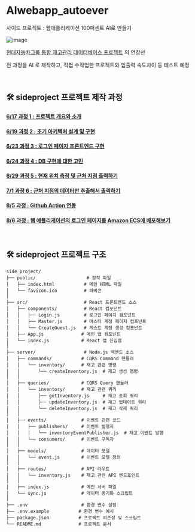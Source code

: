 # AIwebapp_autoever
사이드 프로젝트 : 웹애플리케이션 100퍼센트 AI로 만들기

![image](https://github.com/user-attachments/assets/8947ad6f-5e01-4fbf-ae07-a81c5ea7a000)



[현대자동차그룹 통합 재고관리 데이터베이스 프로젝트](https://github.com/KORgosu/hyundaiautoever_sideproject) 의 연장선

전 과정을 AI 로 제작하고, 직접 수작업한 프로젝트와 입출력 속도차이 등 테스트 예정

<br>

## 🛠 sideproject 프로젝트 제작 과정

#### [6/17 과정 1 : 프로젝트 개요와 소개](https://nexon25.tistory.com/entry/%EC%82%AC%EC%9D%B4%EB%93%9C-%ED%94%84%EB%A1%9C%EC%A0%9D%ED%8A%B8-0%EB%B6%80%ED%84%B0-100%EA%B9%8C%EC%A7%80-AI%EB%A1%9C-%EC%9B%B9-%EC%95%A0%ED%94%8C%EB%A6%AC%EC%BC%80%EC%9D%B4%EC%85%98-%EB%A7%8C%EB%93%A4%EC%96%B4%EB%B3%B4%EA%B8%B0-1)

#### [6/19 과정 2 : 초기 아키텍처 설계 및 구현](https://nexon25.tistory.com/entry/%EC%82%AC%EC%9D%B4%EB%93%9C-%ED%94%84%EB%A1%9C%EC%A0%9D%ED%8A%B8-0%EB%B6%80%ED%84%B0-100%EA%B9%8C%EC%A7%80-AI%EB%A1%9C-%EC%9B%B9-%EC%95%A0%ED%94%8C%EB%A6%AC%EC%BC%80%EC%9D%B4%EC%85%98-%EB%A7%8C%EB%93%A4%EC%96%B4%EB%B3%B4%EA%B8%B0-2)

#### [6/23 과정 3 : 로그인 페이지 프론트엔드 구현](https://nexon25.tistory.com/entry/%EC%82%AC%EC%9D%B4%EB%93%9C-%ED%94%84%EB%A1%9C%EC%A0%9D%ED%8A%B8-0%EB%B6%80%ED%84%B0-100%EA%B9%8C%EC%A7%80-AI%EB%A1%9C-%EC%9B%B9-%EC%95%A0%ED%94%8C%EB%A6%AC%EC%BC%80%EC%9D%B4%EC%85%98-%EB%A7%8C%EB%93%A4%EC%96%B4%EB%B3%B4%EA%B8%B0-3)

#### [6/24 과정 4 : DB 구현에 대한 고민](https://nexon25.tistory.com/entry/%EC%82%AC%EC%9D%B4%EB%93%9C-%ED%94%84%EB%A1%9C%EC%A0%9D%ED%8A%B8-0%EB%B6%80%ED%84%B0-100%EA%B9%8C%EC%A7%80-AI%EB%A1%9C-%EC%9B%B9-%EC%95%A0%ED%94%8C%EB%A6%AC%EC%BC%80%EC%9D%B4%EC%85%98-%EB%A7%8C%EB%93%A4%EC%96%B4%EB%B3%B4%EA%B8%B0-4)

#### [6/29 과정 5 : 현재 위치 측정 및 근처 지점 출력하기](https://nexon25.tistory.com/entry/%EC%82%AC%EC%9D%B4%EB%93%9C-%ED%94%84%EB%A1%9C%EC%A0%9D%ED%8A%B8-0%EB%B6%80%ED%84%B0-100%EA%B9%8C%EC%A7%80-AI%EB%A1%9C-%EC%9B%B9-%EC%95%A0%ED%94%8C%EB%A6%AC%EC%BC%80%EC%9D%B4%EC%85%98-%EB%A7%8C%EB%93%A4%EC%96%B4%EB%B3%B4%EA%B8%B0-5)

#### [7/1 과정 6 : 근처 지점의 데이터만 추출해서 출력하기](https://nexon25.tistory.com/entry/%EC%82%AC%EC%9D%B4%EB%93%9C-%ED%94%84%EB%A1%9C%EC%A0%9D%ED%8A%B8-0%EB%B6%80%ED%84%B0-100%EA%B9%8C%EC%A7%80-AI%EB%A1%9C-%EC%9B%B9-%EC%95%A0%ED%94%8C%EB%A6%AC%EC%BC%80%EC%9D%B4%EC%85%98-%EB%A7%8C%EB%93%A4%EC%96%B4%EB%B3%B4%EA%B8%B0-6)

#### [8/5 과정 : Github Action 연동](https://nexon25.tistory.com/entry/%EC%82%AC%EC%9D%B4%EB%93%9C-%ED%94%84%EB%A1%9C%EC%A0%9D%ED%8A%B8-0%EB%B6%80%ED%84%B0-100%EA%B9%8C%EC%A7%80-AI%EB%A1%9C-%EC%9B%B9-%EC%95%A0%ED%94%8C%EB%A6%AC%EC%BC%80%EC%9D%B4%EC%85%98-%EB%A7%8C%EB%93%A4%EC%96%B4%EB%B3%B4%EA%B8%B0-7)

#### [8/6 과정 : 웹 애플리케이션의 로그인 페이지를 Amazon ECS에 배포해보기](https://nexon25.tistory.com/entry/%EC%82%AC%EC%9D%B4%EB%93%9C-%ED%94%84%EB%A1%9C%EC%A0%9D%ED%8A%B8-0%EB%B6%80%ED%84%B0-100%EA%B9%8C%EC%A7%80-AI%EB%A1%9C-%EC%9B%B9-%EC%95%A0%ED%94%8C%EB%A6%AC%EC%BC%80%EC%9D%B4%EC%85%98-%EB%A7%8C%EB%93%A4%EC%96%B4%EB%B3%B4%EA%B8%B0-8)

<br>

## 🛠 sideproject 프로젝트 구조
```
side_project/
├── public/                   # 정적 파일
│   ├── index.html           # 메인 HTML 파일
│   └── favicon.ico          # 파비콘
│
├── src/                     # React 프론트엔드 소스
│   ├── components/          # React 컴포넌트
│   │   ├── Login.js         # 로그인 페이지 컴포넌트
│   │   ├── Master.js        # 마스터 계정 페이지 컴포넌트
│   │   └── CreateGuest.js   # 게스트 계정 생성 컴포넌트
│   ├── App.js              # 메인 앱 컴포넌트
│   └── index.js            # React 앱 진입점
│
├── server/                  # Node.js 백엔드 소스
│   ├── commands/           # CQRS Command 핸들러
│   │   └── inventory/      # 재고 관련 명령
│   │       └── createInventory.js  # 재고 생성 명령
│   │
│   ├── queries/            # CQRS Query 핸들러
│   │   └── inventory/      # 재고 관련 쿼리
│   │       ├── getInventory.js     # 재고 조회 쿼리
│   │       ├── updateInventory.js  # 재고 업데이트 쿼리
│   │       └── deleteInventory.js  # 재고 삭제 쿼리
│   │
│   ├── events/             # 이벤트 관련 코드
│   │   ├── publishers/     # 이벤트 발행자
│   │   │   └── inventoryEventPublisher.js  # 재고 이벤트 발행
│   │   └── consumers/      # 이벤트 구독자
│   │
│   ├── models/             # 데이터 모델
│   │   └── event.js        # 이벤트 모델 정의
│   │
│   ├── routes/             # API 라우트
│   │   └── inventory.js    # 재고 관련 API 엔드포인트
│   │
│   ├── index.js            # 메인 서버 파일
│   └── sync.js             # 데이터 동기화 스크립트
│
├── .env                    # 환경 변수 설정
├── .env.example           # 환경 변수 예시
├── package.json           # 프로젝트 의존성 및 스크립트
└── README.md              # 프로젝트 문서
```
